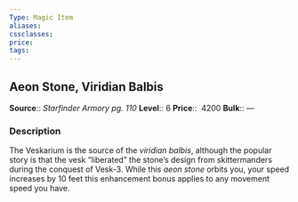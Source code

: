 ```yaml
---
Type: Magic Item
aliases:
cssclasses:
price: 
tags:
---
```

## Aeon Stone, Viridian Balbis

**Source**:: _Starfinder Armory pg. 110_
**Level**:: 6
**Price**::  4200
**Bulk**:: —

### Description

The Veskarium is the source of the _viridian balbis_, although the popular story is that the vesk “liberated” the stone’s design from skittermanders during the conquest of Vesk-3. While this _aeon stone_ orbits you, your speed increases by 10 feet this enhancement bonus applies to any movement speed you have.